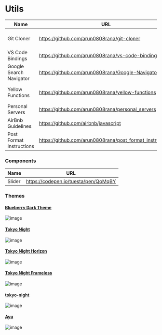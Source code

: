 # Utils

| Name   |URL      |Type |
|----------|-------------|-------------|
| Git Cloner|https://github.com/arun0808rana/git-cloner  | Server + Script |
| VS Code Bindings|https://github.com/arun0808rana/vs-code-bindings   | VS Code |
| Google Search Navigator|https://github.com/arun0808rana/Google-Navigator | Script |
| Yellow Functions|https://github.com/arun0808rana/yellow-functions | VS Code Theme |
| Personal Servers|https://github.com/arun0808rana/personal_servers | Server |
| AirBnb Guidelines|https://github.com/airbnb/javascript | Repo |
| Post Format Instructions| https://github.com/arun0808rana/post_format_instructions | Nodejs Script |


### Components
|Name| URL|
|----------|-------------|
|Slider| https://codepen.io/tuesta/pen/QoMqBY|

### Themes

#### [Blueberry Dark Theme](https://marketplace.visualstudio.com/items?itemName=peymanslh.blueberry-dark-theme)
![image](https://user-images.githubusercontent.com/68982541/191875132-e79d8617-bc4b-4ca2-a0ed-3b1678830da2.png)

#### [Tokyo Night](https://marketplace.visualstudio.com/items?itemName=enkia.tokyo-night)
![image](https://user-images.githubusercontent.com/68982541/191868732-1f45ae28-c06d-49a5-832a-c36772ef3d9e.png)

#### [Tokyo Night Horizon](https://marketplace.visualstudio.com/items?itemName=eternal.tokyo-night-horizon)
![image](https://user-images.githubusercontent.com/68982541/191869322-c52beb89-10de-4048-b647-461011a4f26c.png)

#### [Tokyo Night Frameless](https://marketplace.visualstudio.com/items?itemName=MagdalenaLipka.tokyo-night-frameless)
![image](https://user-images.githubusercontent.com/68982541/191869429-591123c0-88e0-47f3-83bc-f5d100fae7fc.png)

#### [tokyo-night](https://marketplace.visualstudio.com/items?itemName=Avetis.tokyo-night)
![image](https://user-images.githubusercontent.com/68982541/191869570-36fca641-46e4-4cea-b771-9b7c5a0c97fc.png)

#### [Ayu](https://marketplace.visualstudio.com/items?itemName=teabyii.ayu)
![image](https://user-images.githubusercontent.com/68982541/191870824-63c2f48c-a9a9-4233-87fa-ca4621445957.png)
